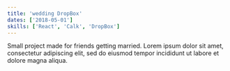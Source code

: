 ```yaml
---
title: 'wedding DropBox'
dates: ['2018-05-01']
skills: ['React', 'Calk', 'DropBox']
---
```


Small project made for friends getting married.
Lorem ipsum dolor sit amet, consectetur adipiscing elit, sed do eiusmod tempor incididunt ut labore et dolore magna aliqua.
